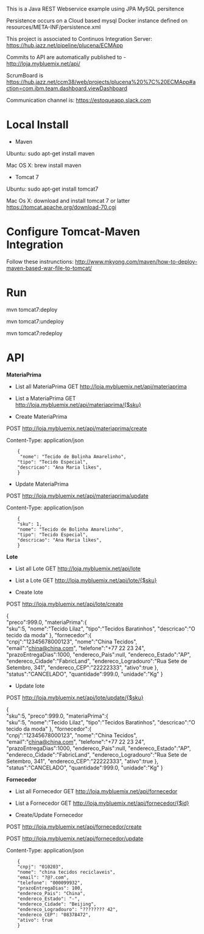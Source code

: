 This is a Java REST Webservice example using JPA MySQL persitence

Persistence occurs on a Cloud based mysql Docker instance defined on resources/META-INF/persistence.xml

This project is associated to Continuos Integration Server: https://hub.jazz.net/pipeline/plucena/ECMApp

Commits to API are automatically published to - http://loja.mybluemix.net/api/

ScrumBoard is https://hub.jazz.net/ccm38/web/projects/plucena%20%7C%20ECMApp#action=com.ibm.team.dashboard.viewDashboard

Communication channel is: https://estoqueapp.slack.com



Local Install 
========


* Maven

Ubuntu: sudo apt-get install maven

Mac OS X: brew install maven 

* Tomcat 7

Ubuntu: sudo apt-get install tomcat7

Mac Os X: download and install tomcat 7 or latter https://tomcat.apache.org/download-70.cgi


Configure Tomcat-Maven Integration
=================

Follow these instrunctions: http://www.mkyong.com/maven/how-to-deploy-maven-based-war-file-to-tomcat/

Run 
====
mvn tomcat7:deploy 

mvn tomcat7:undeploy 

mvn tomcat7:redeploy 


API
==========

**MateriaPrima**

* List all MateriaPrima
GET http://loja.mybluemix.net/api/materiaprima

* List a MateriaPrima
GET http://loja.mybluemix.net/api/materiaprima/{$sku}

* Create MateriaPrima

POST http://loja.mybluemix.net/api/materiaprima/create
    
Content-Type: application/json

        {
         "nome": "Tecido de Bolinha Amarelinho",
        "tipo": "Tecido Especial",
        "descricao": "Ana Maria likes",
        }

* Update MateriaPrima

POST http://loja.mybluemix.net/api/materiaprima/update

Content-Type: application/json
    
        {
        "sku": 1,
        "nome": "Tecido de Bolinha Amarelinho",
        "tipo": "Tecido Especial",
        "descricao": "Ana Maria likes",
        }



**Lote**

* List all Lote   GET http://loja.mybluemix.net/api/lote

* List a Lote GET http://loja.mybluemix.net/api/lote/{$sku}


* Create lote

POST http://loja.mybluemix.net/api/lote/create

{  
   "preco":999.0,
   "materiaPrima":{  
      "sku":5,
      "nome":"Tecido Lilaz",
      "tipo":"Tecidos Baratinhos",
      "descricao":"O tecido da moda"
   },
   "fornecedor":{  
      "cnpj":"12345678000123",
      "nome":"China Tecidos",
      "email":"china@china.com",
      "telefone":"+77 22 23 24",
      "prazoEntregaDias":1000,
      "endereco_Pais":null,
      "endereco_Estado":"AP",
      "endereco_Cidade":"FabricLand",
      "endereco_Logradouro":"Rua Sete de Setembro, 341",
      "endereco_CEP":"22222333",
      "ativo":true
   },
   "status":"CANCELADO",
   "quantidade":999.0,
   "unidade":"Kg"
}



* Update lote

POST http://loja.mybluemix.net/api/lote/update/{$sku}

{  
   "sku":5,
   "preco":999.0,
   "materiaPrima":{  
      "sku":5,
      "nome":"Tecido Lilaz",
      "tipo":"Tecidos Baratinhos",
      "descricao":"O tecido da moda"
   },
   "fornecedor":{  
      "cnpj":"12345678000123",
      "nome":"China Tecidos",
      "email":"china@china.com",
      "telefone":"+77 22 23 24",
      "prazoEntregaDias":1000,
      "endereco_Pais":null,
      "endereco_Estado":"AP",
      "endereco_Cidade":"FabricLand",
      "endereco_Logradouro":"Rua Sete de Setembro, 341",
      "endereco_CEP":"22222333",
      "ativo":true
   },
   "status":"CANCELADO",
   "quantidade":999.0,
   "unidade":"Kg"
} 

**Fornecedor**

* List all Fornecedor
GET http://loja.mybluemix.net/api/fornecedor

* List a Fornecedor
GET http://loja.mybluemix.net/api/fornecedor/{$id}

* Create/Update Fornecedor

POST http://loja.mybluemix.net/api/fornecedor/create

POST http://loja.mybluemix.net/api/fornecedor/update


Content-Type: application/json

        {
        "cnpj": "010203",
        "nome": "china tecidos reciclaveis",
        "email": "?@?.com",
        "telefone": "000099932",
        "prazoEntregaDias": 100,
        "endereco_Pais": "China",
        "endereco_Estado": "-",
        "endereco_Cidade": "Beijing",
        "endereco_Logradouro": "???????? 42",
        "endereco_CEP": "08378472",
        "ativo": true
        }
